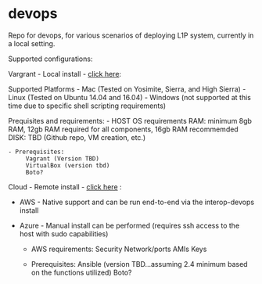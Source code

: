 # devops

Repo for devops, for various scenarios of deploying L1P system, currently in a local setting.

Supported configurations:

Vargrant - Local install - [click here](README_VAGRANT.md):

  Supported Platforms
    - Mac (Tested on Yosimite, Sierra, and High Sierra)
    - Linux (Tested on Ubuntu 14.04 and 16.04)
    - Windows (not supported at this time due to specific shell scripting requirements)

  Prequisites and requirements:
    - HOST OS requirements RAM: minimum 8gb RAM, 12gb RAM required for all components, 16gb RAM recommemded
                      DISK: TBD (Github repo, VM creation, etc.)

    - Prerequisites:
         Vagrant (Version TBD)
         VirtualBox (version tbd)
         Boto?

Cloud - Remote install - [click here](README_EC2.md) :
  - AWS - Native support and can be run end-to-end via the interop-devops install
  - Azure - Manual install can be performed (requires ssh access to the host with sudo capabilities)

    - AWS requirements:
        Security
        Network/ports
        AMIs
        Keys

    - Prerequisites:
        Ansible (version TBD...assuming 2.4 minimum based on the functions utilized)
        Boto?
